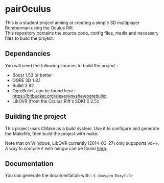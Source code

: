 # pairOculus
This is a student project aiming at creating a simple 3D multiplayer Bomberman using the Oculus Rift.  
This repository contains the source code, config files, media and necessary files to build the project.

## Dependancies
You will need the following libraries to build the project :
* Boost 1.52 or better
* OGRE 3D 1.8.1
* Bullet 2.82
* OgreBullet, can be found here : https://bitbucket.org/alexeyknyshev/ogrebullet
* LibOVR (from the Oculus Rift's SDK) 0.2.5c

## Building the project
This project uses CMake as a build system. Use it to configure and generate the Makefile, then build the project with make.

Note that on Windows, LibOVR currently (2014-03-27) only suppports vc++.  
A way to compile it with mingw can be found [here](https://developer.oculusvr.com/forums/viewtopic.php?t=2282).

## Documentation
You can generate the documentation with :
  `$ doxygen Doxyfile`

